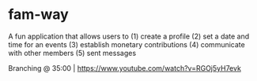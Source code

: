 # fam-way
A fun application that allows users to
(1) create a profile
(2) set a date and time for an events
(3) establish monetary contributions
(4) communicate with other members
(5) sent messages

Branching @ 35:00 | https://www.youtube.com/watch?v=RGOj5yH7evk
